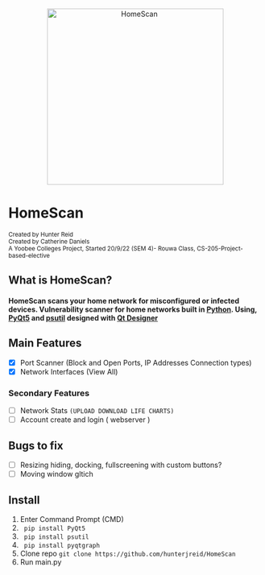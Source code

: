   
     
<p align="center"><br>
  <img width="350px" src="https://user-images.githubusercontent.com/62681404/191140983-4e4e9a96-bd8a-4ee9-a5ba-532f5b73a4c2.png" alt="HomeScan"/>
</p>


# HomeScan
<sub>Created by Hunter Reid</sub>  
<sub>Created by Catherine Daniels</sub>  
<sub>A Yoobee Colleges Project, Started 20/9/22 (SEM 4)- Rouwa Class, CS-205-Project-based-elective</sub>  

## What is HomeScan?
#### HomeScan scans your home network for misconfigured or infected devices. Vulnerability scanner for home networks built in [Python](https://www.python.org/). Using, [PyQt5](https://doc.qt.io/qtforpython/) and [psutil](https://psutil.readthedocs.io/en/latest/) designed with [Qt Designer](https://build-system.fman.io/qt-designer-download) 

## Main Features  
- [x] Port Scanner (Block and Open Ports, IP Addresses Connection types)
- [x] Network Interfaces (View All)

### Secondary Features
- [ ] Network Stats `(UPLOAD DOWNLOAD LIFE CHARTS)`
- [ ] Account create and login ( webserver )

## Bugs to fix
- [ ] Resizing hiding, docking, fullscreening with custom buttons?  
- [ ] Moving window gltich

## Install
1. Enter Command Prompt (CMD)   
2. ``` pip install PyQt5```
3. ``` pip install psutil```
3. ``` pip install pyqtgraph```
4. Clone repo ```git clone https://github.com/hunterjreid/HomeScan```
5. Run main.py


